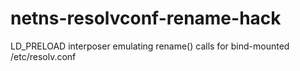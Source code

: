 netns-resolvconf-rename-hack
============================

LD_PRELOAD interposer emulating rename() calls for bind-mounted /etc/resolv.conf

